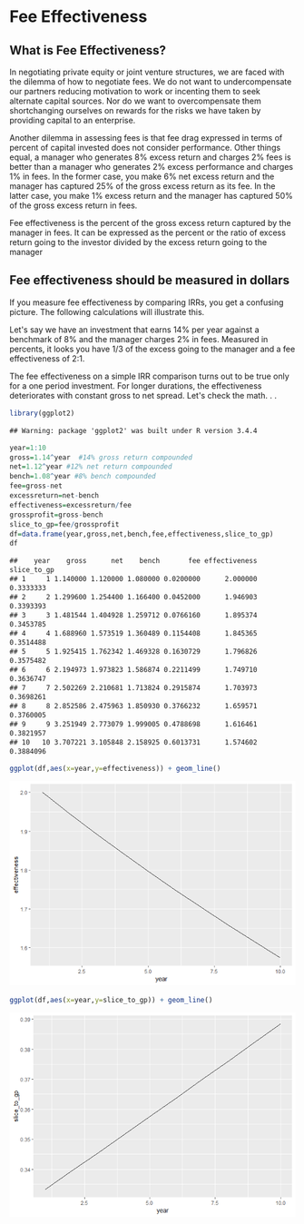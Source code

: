 Fee Effectiveness
================

What is Fee Effectiveness?
--------------------------

In negotiating private equity or joint venture structures, we are faced with the dilemma of how to negotiate fees. We do not want to undercompensate our partners reducing motivation to work or incenting them to seek alternate capital sources. Nor do we want to overcompensate them shortchanging ourselves on rewards for the risks we have taken by providing capital to an enterprise.

Another dilemma in assessing fees is that fee drag expressed in terms of percent of capital invested does not consider performance. Other things equal, a manager who generates 8% excess return and charges 2% fees is better than a manager who generates 2% excess performance and charges 1% in fees. In the former case, you make 6% net excess return and the manager has captured 25% of the gross excess return as its fee. In the latter case, you make 1% excess return and the manager has captured 50% of the gross excess return in fees.

Fee effectiveness is the percent of the gross excess return captured by the manager in fees. It can be expressed as the percent or the ratio of excess return going to the investor divided by the excess return going to the manager

Fee effectiveness should be measured in dollars
-----------------------------------------------

If you measure fee effectiveness by comparing IRRs, you get a confusing picture. The following calculations will illustrate this.

Let's say we have an investment that earns 14% per year against a benchmark of 8% and the manager charges 2% in fees. Measured in percents, it looks you have 1/3 of the excess going to the manager and a fee effectiveness of 2:1.

The fee effectiveness on a simple IRR comparison turns out to be true only for a one period investment. For longer durations, the effectiveness deteriorates with constant gross to net spread. Let's check the math. . .

``` r
library(ggplot2)
```

    ## Warning: package 'ggplot2' was built under R version 3.4.4

``` r
year=1:10
gross=1.14^year  #14% gross return compounded
net=1.12^year #12% net return compounded
bench=1.08^year #8% bench compounded
fee=gross-net
excessreturn=net-bench
effectiveness=excessreturn/fee
grossprofit=gross-bench
slice_to_gp=fee/grossprofit
df=data.frame(year,gross,net,bench,fee,effectiveness,slice_to_gp)
df
```

    ##    year    gross      net    bench       fee effectiveness slice_to_gp
    ## 1     1 1.140000 1.120000 1.080000 0.0200000      2.000000   0.3333333
    ## 2     2 1.299600 1.254400 1.166400 0.0452000      1.946903   0.3393393
    ## 3     3 1.481544 1.404928 1.259712 0.0766160      1.895374   0.3453785
    ## 4     4 1.688960 1.573519 1.360489 0.1154408      1.845365   0.3514488
    ## 5     5 1.925415 1.762342 1.469328 0.1630729      1.796826   0.3575482
    ## 6     6 2.194973 1.973823 1.586874 0.2211499      1.749710   0.3636747
    ## 7     7 2.502269 2.210681 1.713824 0.2915874      1.703973   0.3698261
    ## 8     8 2.852586 2.475963 1.850930 0.3766232      1.659571   0.3760005
    ## 9     9 3.251949 2.773079 1.999005 0.4788698      1.616461   0.3821957
    ## 10   10 3.707221 3.105848 2.158925 0.6013731      1.574602   0.3884096

``` r
ggplot(df,aes(x=year,y=effectiveness)) + geom_line()
```

![](fee_effectivenss_files/figure-markdown_github/unnamed-chunk-2-1.png)

``` r
ggplot(df,aes(x=year,y=slice_to_gp)) + geom_line()
```

![](fee_effectivenss_files/figure-markdown_github/unnamed-chunk-2-2.png)
